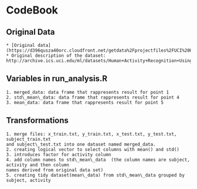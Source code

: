# CodeBook

## Original Data
    * [Original data] (https://d396qusza40orc.cloudfront.net/getdata%2Fprojectfiles%2FUCI%20HAR%20Dataset.zip)
    * Original description of the dataset: http://archive.ics.uci.edu/ml/datasets/Human+Activity+Recognition+Using+Smartphones

## Variables in run_analysis.R
    1. merged_data: data frame that rappresents result for point 1
    2. std\_mean\_data: data frame that rappresents result for point 4
    3. mean_data: data frame that rappresents result for point 5

## Transformations
    1. merge files: x_train.txt, y_train.txt, x_test.txt, y_test.txt, subject_train.txt
    and subject\_test.txt into one dataset named merged_data.
    2. creating logical vector to select columns with mean() and std()
    3. introduces factor for activity column
    4. add column names to std\_mean\_data  (the column names are subject, activity and then column
    names derived from original data set)
    5. creating tidy dataset(mean\_data) from std\_mean\_data grouped by subject, activity